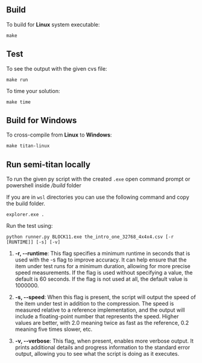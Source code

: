 ## Build

To build for **Linux** system executable:

```
make
```

## Test

To see the output with the given cvs file:

```
make run
```

To time your solution:

```
make time
```

## Build for Windows

To cross-compile from **Linux** to **Windows**:

```
make titan-linux
```

## Run semi-titan locally

To run the given py script with the created `.exe` open command prompt or powershell inside */build* folder

If you are in `wsl` directories you can use the following command and copy the build folder.

```
explorer.exe .
```

Run the test using:

```
python runner.py BLOCK11.exe the_intro_one_32768_4x4x4.csv [-r [RUNTIME]] [-s] [-v]
```


1. **-r, --runtime**: This flag specifies a minimum runtime in seconds that is used with the -s flag to improve accuracy. It can help ensure that the item under test runs for a minimum duration, allowing for more precise speed measurements. If the flag is used without specifying a value, the default is 60 seconds. If the flag is not used at all, the default value is 1000000.

2. **-s, --speed**: When this flag is present, the script will output the speed of the item under test in addition to the compression. The speed is measured relative to a reference implementation, and the output will include a floating-point number that represents the speed. Higher values are better, with 2.0 meaning twice as fast as the reference, 0.2 meaning five times slower, etc.

3. **-v, --verbose**: This flag, when present, enables more verbose output. It prints additional details and progress information to the standard error output, allowing you to see what the script is doing as it executes.
